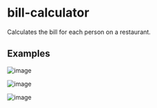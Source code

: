 # bill-calculator
Calculates the bill for each person on a restaurant.

## Examples
![image](https://github.com/Aeziren/bill-calculator/assets/123553708/636f80d6-4c15-41b0-9421-92a17c05a09b)

![image](https://github.com/Aeziren/bill-calculator/assets/123553708/b136f298-6d35-45f8-9f83-77f00874f1b2)

![image](https://github.com/Aeziren/bill-calculator/assets/123553708/cdbba773-55c1-4db6-bb62-fd5a07ee59c6)




